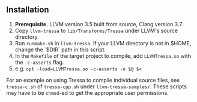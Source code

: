 ## Installation
1. **Prerequisite.** LLVM version 3.5 built from source, Clang version 3.7.
2. Copy `llvm-tressa` to `lib/Transforms/Tressa` under LLVM's source directory.
3. Run `runmake.sh` in `llvm-tressa`. If your LLVM directory is not in $HOME, change the `$DIR` path in this script.
4. In the `Makefile` of the target project to compile, add `LLVMTressa.so` with the `-c-asserts` flag.
  1. e.g. `opt -load=LLVMTressa.so -c-asserts -o $@ $<`

For an example on using Tressa to compile individual source files, see `tressa-c.sh` of `tressa-cpp.sh` under `llvm-tressa-samples/`. These scripts may have to be `chmod`-ed to get the appropriate user permissions.

